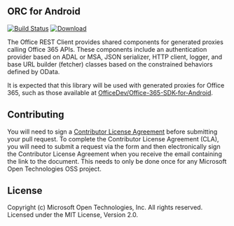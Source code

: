 ## ORC for Android


[![Build Status](https://travis-ci.org/MSOpenTech/orc-for-android.svg?branch=master)](https://travis-ci.org/MSOpenTech/orc-for-android)
[ ![Download](https://api.bintray.com/packages/msopentech/Maven/ORC-android/images/download.svg) ](https://bintray.com/msopentech/Maven/ORC-android/_latestVersion)

The Office REST Client provides shared components for generated proxies calling Office 365 APIs. These components include an authentication provider based on ADAL or MSA, JSON serializer, HTTP client, logger, and base URL builder (fetcher) classes based on the constrained behaviors defined by OData.

It is expected that this library will be used with generated proxies for Office 365, such as those available at [OfficeDev/Office-365-SDK-for-Android](https://github.com/OfficeDev/Office-365-SDK-for-Android).

## Contributing
You will need to sign a [Contributor License Agreement](https://cla.msopentech.com/) before submitting your pull request. To complete the Contributor License Agreement (CLA), you will need to submit a request via the form and then electronically sign the Contributor License Agreement when you receive the email containing the link to the document. This needs to only be done once for any Microsoft Open Technologies OSS project.

## License
Copyright (c) Microsoft Open Technologies, Inc. All rights reserved. Licensed under the MIT License, Version 2.0.
